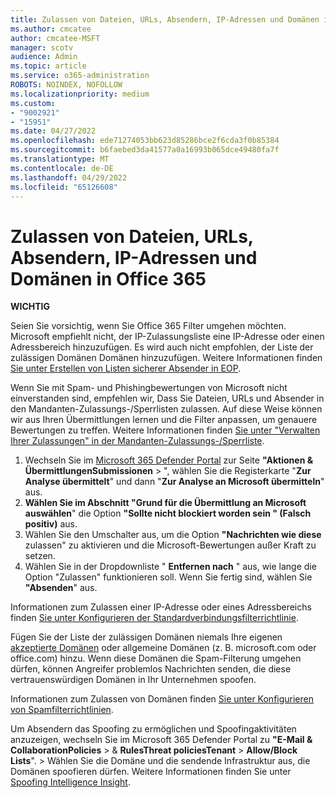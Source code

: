 ```yaml
---
title: Zulassen von Dateien, URLs, Absendern, IP-Adressen und Domänen in Office 365
ms.author: cmcatee
author: cmcatee-MSFT
manager: scotv
audience: Admin
ms.topic: article
ms.service: o365-administration
ROBOTS: NOINDEX, NOFOLLOW
ms.localizationpriority: medium
ms.custom:
- "9002921"
- "15951"
ms.date: 04/27/2022
ms.openlocfilehash: ede71274053bb623d85286bce2f6cda3f0b85384
ms.sourcegitcommit: b6faebed3da41577a0a16993b065dce49480fa7f
ms.translationtype: MT
ms.contentlocale: de-DE
ms.lasthandoff: 04/29/2022
ms.locfileid: "65126608"
---
```

# <a name="how-to-allow-files-urls-senders-ip-addresses-and-domains-in-office-365"></a>Zulassen von Dateien, URLs, Absendern, IP-Adressen und Domänen in Office 365

**WICHTIG**

Seien Sie vorsichtig, wenn Sie Office 365 Filter umgehen möchten. Microsoft empfiehlt nicht, der IP-Zulassungsliste eine IP-Adresse oder einen Adressbereich hinzuzufügen. Es wird auch nicht empfohlen, der Liste der zulässigen Domänen Domänen hinzuzufügen. Weitere Informationen finden [Sie unter Erstellen von Listen sicherer Absender in EOP](https://docs.microsoft.com/microsoft-365/security/office-365-security/create-safe-sender-lists-in-office-365).

Wenn Sie mit Spam- und Phishingbewertungen von Microsoft nicht einverstanden sind, empfehlen wir, Dass Sie Dateien, URLs und Absender in den Mandanten-Zulassungs-/Sperrlisten zulassen. Auf diese Weise können wir aus Ihren Übermittlungen lernen und die Filter anpassen, um genauere Bewertungen zu treffen. Weitere Informationen finden [Sie unter "Verwalten Ihrer Zulassungen" in der Mandanten-Zulassungs-/Sperrliste](https://docs.microsoft.com/microsoft-365/security/office-365-security/manage-tenant-allows).

1. Wechseln Sie im [Microsoft 365 Defender Portal](https://go.microsoft.com/fwlink/p/?linkid=2077139) zur Seite **"Aktionen & ÜbermittlungenSubmissionen** > ", wählen Sie die Registerkarte "**Zur Analyse übermittelt**" und dann "**Zur Analyse an Microsoft übermitteln**" aus.
2. **Wählen Sie im Abschnitt "Grund für die Übermittlung an Microsoft auswählen**" die Option **"Sollte nicht blockiert worden sein " (Falsch positiv)** aus.
3. Wählen Sie den Umschalter aus, um die Option **"Nachrichten wie diese** zulassen" zu aktivieren und die Microsoft-Bewertungen außer Kraft zu setzen.
4. Wählen Sie in der Dropdownliste " **Entfernen nach** " aus, wie lange die Option "Zulassen" funktionieren soll. Wenn Sie fertig sind, wählen Sie **"Absenden**" aus.

Informationen zum Zulassen einer IP-Adresse oder eines Adressbereichs finden [Sie unter Konfigurieren der Standardverbindungsfilterrichtlinie](https://docs.microsoft.com/microsoft-365/security/office-365-security/configure-the-connection-filter-policy#use-the-microsoft-365-defender-portal-to-modify-the-default-connection-filter-policy).

Fügen Sie der Liste der zulässigen Domänen niemals Ihre eigenen [akzeptierte Domänen](https://docs.microsoft.com/exchange/mail-flow-best-practices/manage-accepted-domains/manage-accepted-domains) oder allgemeine Domänen (z. B. microsoft.com oder office.com) hinzu. Wenn diese Domänen die Spam-Filterung umgehen dürfen, können Angreifer problemlos Nachrichten senden, die diese vertrauenswürdigen Domänen in Ihr Unternehmen spoofen.

Informationen zum Zulassen von Domänen finden [Sie unter Konfigurieren von Spamfilterrichtlinien](https://docs.microsoft.com/microsoft-365/security/office-365-security/configure-your-spam-filter-policies).

Um Absendern das Spoofing zu ermöglichen und Spoofingaktivitäten anzuzeigen, wechseln Sie im Microsoft 365 Defender Portal zu **"E-Mail &** **CollaborationPolicies** >  & **RulesThreat policiesTenant** >  **Allow/Block Lists**". >  Wählen Sie die Domäne und die sendende Infrastruktur aus, die Domänen spoofieren dürfen. Weitere Informationen finden Sie unter [Spoofing Intelligence Insight](https://docs.microsoft.com/microsoft-365/security/office-365-security/learn-about-spoof-intelligence).
